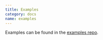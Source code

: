 ```yaml
---
title: Examples
category: docs
name: examples
---
```


Examples can be found in the [examples repo](https://github.com/distal/distal-examples).
